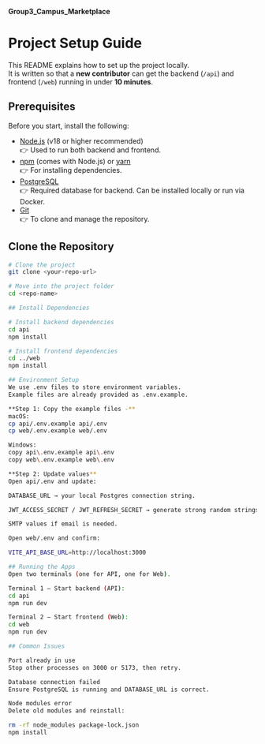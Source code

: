 **Group3_Campus_Marketplace**

# Project Setup Guide

This README explains how to set up the project locally.  
It is written so that a **new contributor** can get the backend (`/api`) and frontend (`/web`) running in under **10 minutes**.

## Prerequisites

Before you start, install the following:

- [Node.js](https://nodejs.org/) (v18 or higher recommended)  
  👉 Used to run both backend and frontend.  
- [npm](https://www.npmjs.com/) (comes with Node.js) or [yarn](https://yarnpkg.com/)  
  👉 For installing dependencies.  
- [PostgreSQL](https://www.postgresql.org/)  
  👉 Required database for backend. Can be installed locally or run via Docker.  
- [Git](https://git-scm.com/)  
  👉 To clone and manage the repository.  

## Clone the Repository

```bash
# Clone the project
git clone <your-repo-url>

# Move into the project folder
cd <repo-name>

## Install Dependencies

# Install backend dependencies
cd api
npm install

# Install frontend dependencies
cd ../web
npm install

## Environment Setup
We use .env files to store environment variables.
Example files are already provided as .env.example.

**Step 1: Copy the example files -**
macOS:
cp api/.env.example api/.env
cp web/.env.example web/.env

Windows:
copy api\.env.example api\.env
copy web\.env.example web\.env

**Step 2: Update values**
Open api/.env and update:

DATABASE_URL → your local Postgres connection string.

JWT_ACCESS_SECRET / JWT_REFRESH_SECRET → generate strong random strings.

SMTP values if email is needed.

Open web/.env and confirm:

VITE_API_BASE_URL=http://localhost:3000

## Running the Apps
Open two terminals (one for API, one for Web).

Terminal 1 – Start backend (API):
cd api
npm run dev

Terminal 2 – Start frontend (Web):
cd web
npm run dev

## Common Issues

Port already in use
Stop other processes on 3000 or 5173, then retry.

Database connection failed
Ensure PostgreSQL is running and DATABASE_URL is correct.

Node modules error
Delete old modules and reinstall:

rm -rf node_modules package-lock.json
npm install
